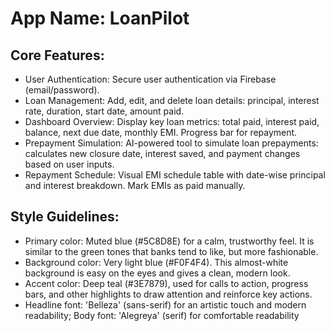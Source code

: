 # **App Name**: LoanPilot

## Core Features:

- User Authentication: Secure user authentication via Firebase (email/password).
- Loan Management: Add, edit, and delete loan details: principal, interest rate, duration, start date, amount paid.
- Dashboard Overview: Display key loan metrics: total paid, interest paid, balance, next due date, monthly EMI. Progress bar for repayment.
- Prepayment Simulation: AI-powered tool to simulate loan prepayments: calculates new closure date, interest saved, and payment changes based on user inputs.
- Repayment Schedule: Visual EMI schedule table with date-wise principal and interest breakdown. Mark EMIs as paid manually.

## Style Guidelines:

- Primary color: Muted blue (#5C8D8E) for a calm, trustworthy feel. It is similar to the green tones that banks tend to like, but more fashionable.
- Background color: Very light blue (#F0F4F4). This almost-white background is easy on the eyes and gives a clean, modern look.
- Accent color: Deep teal (#3E7879), used for calls to action, progress bars, and other highlights to draw attention and reinforce key actions.
- Headline font: 'Belleza' (sans-serif) for an artistic touch and modern readability; Body font: 'Alegreya' (serif) for comfortable readability